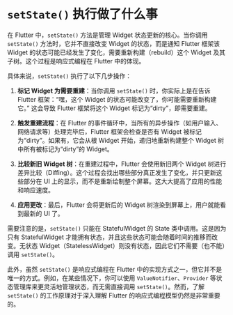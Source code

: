 # `setState()` 执行做了什么事

在 Flutter 中，`setState()` 方法是管理 Widget 状态更新的核心。当你调用 `setState()` 方法时，它并不直接改变 Widget 的状态，而是通知 Flutter 框架该 Widget 的状态可能已经发生了变化，需要重新构建（rebuild）这个 Widget 及其子树。这个过程是响应式编程在 Flutter 中的体现。

具体来说，`setState()` 执行了以下几步操作：

1. **标记 Widget 为需要重建**：当你调用 `setState()` 时，你实际上是在告诉 Flutter 框架：“嘿，这个 Widget 的状态可能改变了，你可能需要重新构建它。” 这会导致 Flutter 框架将这个 Widget 标记为“dirty”，即需要重建。

2. **触发重建流程**：在 Flutter 的事件循环中，当所有的异步操作（如用户输入、网络请求等）处理完毕后，Flutter 框架会检查是否有 Widget 被标记为“dirty”。如果有，它会从根 Widget 开始，递归地重新构建整个 Widget 树中所有被标记为“dirty”的 Widget。

3. **比较新旧 Widget 树**：在重建过程中，Flutter 会使用新旧两个 Widget 树进行差异比较（Diffing）。这个过程会找出哪些部分真正发生了变化，并只更新这些部分在 UI 上的显示，而不是重新绘制整个屏幕。这大大提高了应用的性能和响应速度。

4. **应用更改**：最后，Flutter 会将更新后的 Widget 树渲染到屏幕上，用户就能看到最新的 UI 了。

需要注意的是，`setState()` 只能在 StatefulWidget 的 State 类中调用。这是因为只有 StatefulWidget 才能拥有状态，并且这些状态可能会随着时间的推移而改变。无状态 Widget（StatelessWidget）则没有状态，因此它们不需要（也不能）调用 `setState()`。

此外，虽然 `setState()` 是响应式编程在 Flutter 中的实现方式之一，但它并不是唯一的方式。例如，在某些情况下，你可以使用 `ValueNotifier`、`Provider` 等状态管理库来更灵活地管理状态，而无需直接调用 `setState()`。然而，了解 `setState()` 的工作原理对于深入理解 Flutter 的响应式编程模型仍然是非常重要的。
